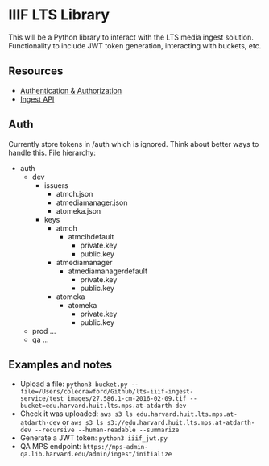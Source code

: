 # IIIF LTS Library
This will be a Python library to interact with the LTS media ingest solution. Functionality to include JWT token generation, interacting with buckets, etc.

## Resources
- [Authentication & Authorization](https://docs.google.com/document/d/1qKHD--VUCWH4aEXUv7E3jEf0AnLDgNyhMpSLqCqnLbY/edit#heading=h.uuca9t2f0d35)
- [Ingest API](https://docs.google.com/document/d/1seTnNx8Unwl4w4n39rdUKESuxU1IWMlpLjpZMVbsA1U/edit#heading=h.ru4gjiray64u)

## Auth
Currently store tokens in /auth which is ignored. Think about better ways to handle this.
File hierarchy: 
- auth
    - dev
        - issuers
            - atmch.json
            - atmediamanager.json
            - atomeka.json
        - keys
            - atmch
                - atmcihdefault
                    - private.key
                    - public.key 
            - atmediamanager
                - atmediamanagerdefault
                    - private.key
                    - public.key
            - atomeka
                - atomeka
                    - private.key
                    - public.key
    - prod
        ...
    - qa
        ...


## Examples and notes
- Upload a file: `python3 bucket.py --file=/Users/colecrawford/Github/lts-iiif-ingest-service/test_images/27.586.1-cm-2016-02-09.tif --bucket=edu.harvard.huit.lts.mps.at-atdarth-dev`
- Check it was uploaded: `aws s3 ls edu.harvard.huit.lts.mps.at-atdarth-dev` or `aws s3 ls s3://edu.harvard.huit.lts.mps.at-atdarth-dev --recursive --human-readable --summarize`
- Generate a JWT token: `python3 iiif_jwt.py`
- QA MPS endpoint: `https://mps-admin-qa.lib.harvard.edu/admin/ingest/initialize`